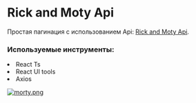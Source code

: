 # Rick and Moty Api

Простая пагинация с использованием Api: [Rick and Moty Api](https://rickandmortyapi.com/).

### Используемые инструменты:
<li> React Ts
<li> React UI tools
<li> Axios

[![morty.png](https://i.postimg.cc/4dVSmHXB/morty.png)](https://postimg.cc/VrsRh6rC)
